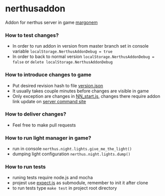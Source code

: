 # nerthusaddon
  Addon for nerthus server in game [margonem](http://www.margonem.pl/)


### How to test changes?
  * In order to run addon in version from master branch set in console variable `localStorage.NerthusAddonDebug = true` 
  * In order to back to normal version `localStorage.NerthusAddonDebug = false` or `delete localStorage.NerthusAddonDebug`
  

### How to introduce changes to game
  * Put desired revision hash to file [version.json](version.json)
  * It usually takes couple minutes before changes are visible in game
  * Only exception are changes in [NN_start.js](NN_start.js), changes there require addon link update on [server command site](http://serwery.margonem.pl/)
  
  
### How to deliver changes? 
  * Feel free to make pull requests


### How to run light manager in game?
  * run in console `nerthus.night.lights.give_me_the_light()`
  * dumping light configuration `nerthus.night.lights.dump()`

### How to run tests
  * runing tests require node.js and mocha
  * projest use [expect.js](https://github.com/Automattic/expect.js) as submodule, remember to init it after clone
  * to run tests type `make test` in project root directory
